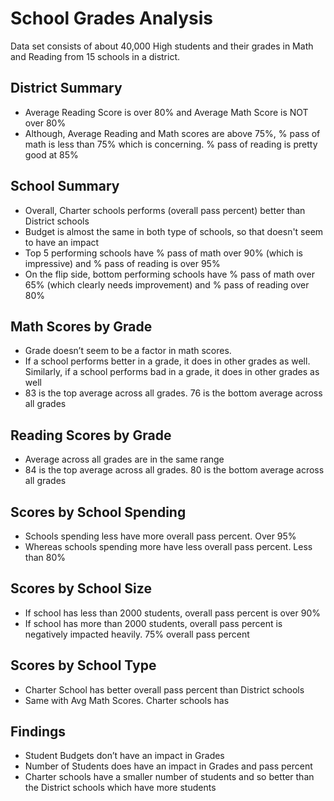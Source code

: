 # School Grades Analysis

Data set consists of about 40,000 High students and their grades in Math and Reading from 15 schools in a district.

## District Summary
- Average Reading Score is over 80% and Average Math Score is NOT over 80%
- Although, Average Reading and Math scores are above 75%, % pass of math is less than 75% which is concerning. % pass of reading is pretty good at 85%

## School Summary
- Overall, Charter schools performs (overall pass percent) better than District schools
- Budget is almost the same in both type of schools, so that doesn't seem to have an impact
- Top 5 performing schools have % pass of math over 90% (which is impressive) and % pass of reading is over 95%
- On the flip side, bottom performing schools have % pass of math over 65% (which clearly needs improvement) and % pass of reading over 80%

## Math Scores by Grade
- Grade doesn’t seem to be a factor in math scores. 
- If a school performs better in a grade, it does in other grades as well. Similarly, if a school performs bad in a grade, it does in other grades as well
- 83 is the top average across all grades. 76 is the bottom average across all grades

## Reading Scores by Grade
- Average across all grades are in the same range
- 84 is the top average across all grades. 80 is the bottom average across all grades

## Scores by School Spending
- Schools spending less have more overall pass percent. Over 95%
- Whereas schools spending more have less overall pass percent. Less than 80%

## Scores by School Size
- If school has less than 2000 students, overall pass percent is over 90%
- If school has more than 2000 students, overall pass percent is negatively impacted heavily. 75% overall pass percent

## Scores by School Type
- Charter School has better overall pass percent than District schools
- Same with Avg Math Scores. Charter schools has 

## Findings
- Student Budgets don’t have an impact in Grades
- Number of Students does have an impact in Grades and pass percent
- Charter schools have a smaller number of students and so better than the District schools which have more students
